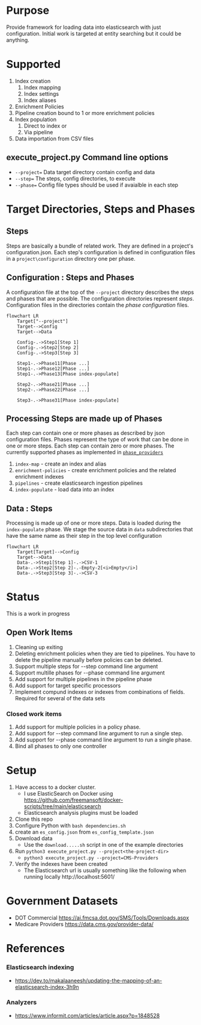 # Purpose
Provide framework for loading data into elasticsearch with just configuration.  Initial work is targeted at entity searching but it could be anything.

# Supported
1. Index creation
    1. Index mapping
    1. Index settings
    1. Index aliases
1. Enrichment Policies
1. Pipeline creation bound to 1 or more enrichment policies
1. Index population
    1. Direct to index or
    1. Via pipeline
1. Data importation from CSV files

## execute_project.py Command line options

* `--project=` Data target directory contain config and data
* `--step=` The steps, config directories, to execute
* `--phase=` Config file types should be used if avaialble in each step

# Target Directories, Steps and Phases

## Steps
Steps are basically a bundle of related work. They are defined in a project's configuration.json.  Each step's configuration is defined in configuration files in a `project\configuration` directory one per phase.

## Configuration : Steps and Phases
A configuration file at the top of the `--project` directory describes the steps and phases that are possible. The configuration directories represent _steps_.  Configuration files in the directories contain the _phase configuration_ files.
```mermaid
flowchart LR
    Target["--project"]
    Target-->Config
    Target-->Data

    Config-.->Step1[Step 1]
    Config-.->Step2[Step 2]
    Config-.->Step3[Step 3]

    Step1-.->Phase11[Phase ...]
    Step1-.->Phase12[Phase ...]
    Step1-.->Phase13[Phase index-populate]

    Step2-.->Phase21[Phase ...]
    Step2-.->Phase22[Phase ...]

    Step3-.->Phase31[Phase index-populate]
```
## Processing Steps are made up of Phases
Each step can contain one or more phases as described by json configuration files. Phases represent the type of work that can be done in one or more steps.  Each step can contain zero or more phases.  The currently supported phases as implemented in [`phase_providers`](phase_providers)

1. `index-map` - create an index and alias
1. `enrichment-policies` - create enrichment policies and the related enrichment indexes
1. `pipelines` - create elasticsearch ingestion pipelines
1. `index-populate` - load data into an index


## Data : Steps
Processing is made up of one or more steps. Data is loaded during the `index-populate` phase.  We stage the source data in `data` subdirectories that have the same name as their step in the top level configuration
```mermaid
flowchart LR
    Target[Target]-->Config
    Target-->Data
    Data-.->Step1[Step 1]-.->CSV-1
    Data-.->Step2[Step 2]-.-Empty-2[<i>Empty</i>]
    Data-.->Step3[Step 3]-.->CSV-3

```

# Status
This is a work in progress

## Open Work Items
1. Cleaning up exiting
1. Deleting enrichment policies when they are tied to pipelines.  You have to delete the pipeline manually before policies can be deleted.
1. Support multiple steps for --step command line argument
1. Support multille phases for --phase command line argument
1. Add support for multiple pipelines in the pipeline phase
1. Add support for target specific processors
1. Implement compund indexes or indexes from combinations of fields.  Required for several of the data sets

### Closed work items
1. Add support for multiple policies in a policy phase.
1. Add support for --step command line argument to run a single step.
1. Add support for --phase command line argument to run a single phase.
1. Bind all phases to only one controller

# Setup
1. Have access to a docker cluster.
    * I use ElasticSearch on Docker using https://github.com/freemansoft/docker-scripts/tree/main/elasticsearch
    * Elasticsearch analysis plugins must be loaded
1. Clone this repo
1. Configure Python with `bash dependencies.sh`
1. create an `es_config.json` from `es_config_template.json`
1. Download data
    * Use the `download.....sh` script in one of the example directories
1. Run `python3 execute_project.py --project<the-project-dir>`
    * `python3 execute_project.py --project=CMS-Providers`
1. Verify the indexes have been created
    * The Elasticsearch url is usually something like the following when running locally http://localhost:5601/


# Government Datasets

* DOT Commercial https://ai.fmcsa.dot.gov/SMS/Tools/Downloads.aspx
* Medicare Providers https://data.cms.gov/provider-data/

# References

### Elasticsearch indexing
* https://dev.to/makalaaneesh/updating-the-mapping-of-an-elasticsearch-index-3h9n

### Analyzers
* https://www.informit.com/articles/article.aspx?p=1848528